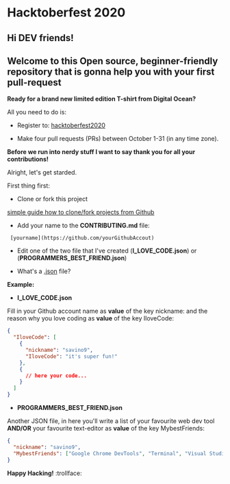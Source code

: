 # Hacktoberfest 2020

<!-- ![Hacktoberfest 2020](/images/hacktoberfest2020.jpg) -->

## Hi DEV friends!

## Welcome to this Open source, beginner-friendly repository that is gonna help you with your first pull-request

**Ready for a brand new limited edition T-shirt from Digital Ocean?**

All you need to do is:

- Register to: [hacktoberfest2020](https://hacktoberfest.digitalocean.com/)

- Make four pull requests (PRs) between October 1-31 (in any time zone).

**Before we run into nerdy stuff I want to say thank you for all your contributions!**

Alright, let's get starded.

First thing first:

- Clone or fork this project

[simple guide how to clone/fork projects from Github](https://www.stevejgordon.co.uk/forking-cloning-github)

- Add your name to the **CONTRIBUTING.md** file:

```
 [yourname](https://github.com/yourGithubAccout)
```

- Edit one of the two file that I've created (**I_LOVE_CODE.json**) or (**PROGRAMMERS_BEST_FRIEND.json**)

* What's a [.json](https://en.wikipedia.org/wiki/JSON) file?

**Example:**

- **I_LOVE_CODE.json**

Fill in your Github account name as **value** of the key nickname: and the reason why you love coding as **value** of the key IloveCode:

```json
{
  "IloveCode": [
    {
      "nickname": "savino9",
      "IloveCode": "it's super fun!"
    },
    {
      // here your code...
    }
  ]
}
```

- **PROGRAMMERS_BEST_FRIEND.json**

Another JSON file, in here you'll write a list of your favourite web dev tool **AND/OR** your favourite text-editor as **value** of the key MybestFriends:

```json
{
  "nickname": "savino9",
  "MybestFriends": ["Google Chrome DevTools", "Terminal", "Visual Studio"]
}
```

**Happy Hacking!** :trollface:
